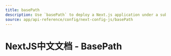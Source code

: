 ```yaml
---
title: basePath
description: Use `basePath` to deploy a Next.js application under a sub-path of a domain.
source: app/api-reference/config/next-config-js/basePath
---
```


# NextJS中文文档 - BasePath
